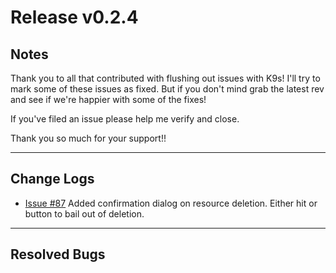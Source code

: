# Release v0.2.4

## Notes

Thank you to all that contributed with flushing out issues with K9s! I'll try
to mark some of these issues as fixed. But if you don't mind grab the latest
rev and see if we're happier with some of the fixes!

If you've filed an issue please help me verify and close.

Thank you so much for your support!!

---

## Change Logs

+ [Issue #87](https://github.com/kswapd/k12s/issues/87) Added confirmation dialog on
  resource deletion. Either hit <ESC> or <Cancel> button to bail out of deletion.

---

## Resolved Bugs
